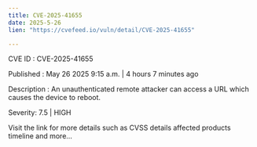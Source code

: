 ```yaml
---
title: CVE-2025-41655
date: 2025-5-26
lien: "https://cvefeed.io/vuln/detail/CVE-2025-41655"

---
```


CVE ID : CVE-2025-41655

Published :  May 26
2025
9:15 a.m. | 4 hours
7 minutes ago

Description : An unauthenticated remote attacker can access a URL which causes the device to reboot.

Severity: 7.5 | HIGH

Visit the link for more details
such as CVSS details
affected products
timeline
and more...
